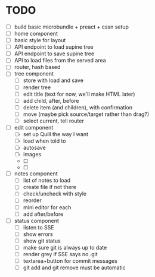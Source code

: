 
# TODO
- [ ] build basic microbundle + preact + cssn setup
- [ ] home component
- [ ] basic style for layout
- [ ] API endpoint to load supine tree
- [ ] API endpoint to save supine tree
- [ ] API to load files from the served area
- [ ] router, hash based
- [ ] tree component
  - [ ] store with load and save
  - [ ] render tree
  - [ ] edit title (text for now, we'll make HTML later)
  - [ ] add child, after, before
  - [ ] delete item (and children), with confirmation
  - [ ] move (maybe pick source/target rather than drag?)
  - [ ] select current, tell router
- [ ] edit component
  - [ ] set up Quill the way I want
  - [ ] load when told to
  - [ ] autosave
  - [ ] images
  - [ ]
  - [ ]
- [ ] notes component
  - [ ] list of notes to load
  - [ ] create file if not there
  - [ ] check/uncheck with style
  - [ ] reorder
  - [ ] mini editor for each
  - [ ] add after/before
- [ ] status component
  - [ ] listen to SSE
  - [ ] show errors
  - [ ] show git status
  - [ ] make sure git is always up to date
  - [ ] render grey if SSE says no .git
  - [ ] textarea+button for commit messages
  - [ ] git add and git remove must be automatic
